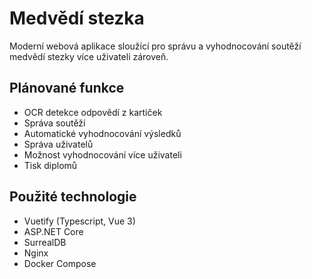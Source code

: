 # Medvědí stezka
Moderní webová aplikace sloužící pro správu a vyhodnocování soutěží medvědí stezky více uživateli zároveň.

## Plánované funkce
- OCR detekce odpovědí z kartiček
- Správa soutěží
- Automatické vyhodnocování výsledků
- Správa uživatelů
- Možnost vyhodnocování více uživateli
- Tisk diplomů

## Použité technologie
- Vuetify (Typescript, Vue 3)
- ASP.NET Core
- SurrealDB
- Nginx
- Docker Compose
